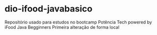 # dio-ifood-javabasico

Repositório usado para estudos no bootcamp Potência Tech powered by iFood Java Begginners
Primeira alteração de forma local
